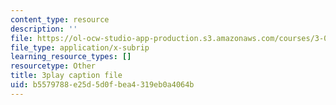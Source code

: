 ```yaml
---
content_type: resource
description: ''
file: https://ol-ocw-studio-app-production.s3.amazonaws.com/courses/3-091sc-introduction-to-solid-state-chemistry-fall-2010/b5579788e25d5d0fbea4319eb0a4064b_StY_01uUFSY.vtt
file_type: application/x-subrip
learning_resource_types: []
resourcetype: Other
title: 3play caption file
uid: b5579788-e25d-5d0f-bea4-319eb0a4064b
---
```

